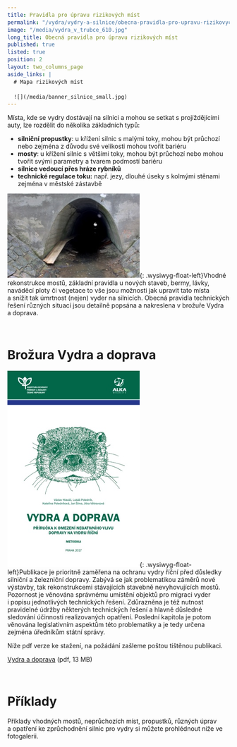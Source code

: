 ```yaml
---
title: Pravidla pro úpravu rizikových míst
permalink: "/vydra/vydry-a-silnice/obecna-pravidla-pro-upravu-rizikovych-mist"
image: "/media/vydra_v_trubce_610.jpg"
long_title: Obecná pravidla pro úpravu rizikových míst
published: true
listed: true
position: 2
layout: two_columns_page
aside_links: |
  # Mapa rizikových míst

  ![](/media/banner_silnice_small.jpg)
---
```

Místa, kde se vydry dostávají na silnici a mohou se setkat
s projíždějícími auty, lze rozdělit do několika základních typů:

* **silniční propustky**: u křížení silnic s malými toky, mohou být
  průchozí nebo zejména z důvodu své velikosti mohou tvořit bariéru
* **mosty**: u křížení silnic s většími toky, mohou být průchozí nebo
  mohou tvořit svými parametry a tvarem podmostí bariéru
* **silnice vedoucí přes hráze rybníků**
* **technické regulace toku:** např. jezy, dlouhé úseky s kolmými
  stěnami zejména v městské zástavbě

![](/media/lavka_300.jpg){: .wysiwyg-float-left}Vhodné rekonstrukce
mostů, základní pravidla u nových staveb, bermy, lávky, naváděcí ploty
či vegetace to vše jsou možnosti jak upravit tato místa a snížit tak
úmrtnost (nejen) vyder na silnicích. Obecná pravidla technických řešení
různých situací jsou detailně popsána a nakreslena v brožuře Vydra
a doprava.

<div class="clearfix"></div>

 

# Brožura Vydra a doprava

![](/media/vydra_a_doprava_-_ob_lka_300.jpg){:
.wysiwyg-float-left}Publikace je prioritně zaměřena na ochranu vydry
říční před důsledky silniční a železniční dopravy. Zabývá se jak
problematikou záměrů nové výstavby, tak rekonstrukcemi stávajících
stavebně nevyhovujících mostů. Pozornost je věnována správnému umístění
objektů pro migraci vyder i popisu jednotlivých technických řešení.
Zdůrazněna je též nutnost pravidelné údržby některých technických řešení
a hlavně důsledné sledování účinnosti realizovaných opatření. Poslední
kapitola je potom věnována legislativním aspektům této problematiky a je
tedy určena zejména úředníkům státní správy.

Níže pdf verze ke stažení, na požádání zašleme poštou tištěnou
publikaci.

[](/media/brozura_vydra_final.pdf)[Vydra
a doprava](/media/vydra_a_doprava_-_web_1.pdf) (pdf, 13 MB)

<div class="clearfix"></div>

 

# Příklady

Příklady vhodných mostů, neprůchozích míst, propustků, různých úprav
a opatření ke zprůchodnění silnic pro vydry si můžete prohlédnout níže
ve fotogalerii.
